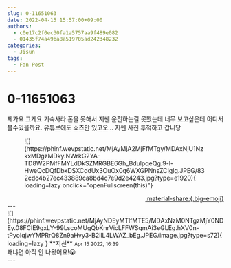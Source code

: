 ```yaml
---
slug: 0-11651063
date: 2022-04-15 15:57:00+09:00
authors:
  - c0e17c2f0ec30fa1a5757aa9f489e082
  - 01435f74a49ba8a519705ad242348232
categories:
  - Jisun
tags:
  - Fan Post
---
```


# 0-11651063

<div class="post-container" markdown="1">
<div class="content-container md-sidebar__scrollwrap" markdown="1">

제가요 그게요 기숙사라 폰을 못해서 지쎈 운전하는걸 못봤는데 너무 보고싶은데 어디서 볼수있을까요. 유튜브에도 쇼츠만 있고오... 지쎈 사진 투척하고 갑니당
<figure markdown="1">
![](https://phinf.wevpstatic.net/MjAyMjA2MjFfMTgy/MDAxNjU1NzkxMDgzMDky.NWrkG2YA-TD8W2PMfFMYLdDkSZMRGBE6Gh_BdulpqeQg.9-l-HweQcDQfDbxDSXCddUx3OuOx0q6WXGPNnsZClgIg.JPEG/832cdc4b27ec433889ca8bd4c7e9d2e4243.jpg?type=e1920){ loading=lazy onclick="openFullscreen(this)"}
</figure>


</div>
</div>

<div style="text-align: right;" markdown="1">
<a href="https://weverse.io/fromis9/fanpost/0-11651063" style="text-align: right;">:material-share:{.big-emoji}</a>
</div>
---

<div class="comments-container md-sidebar__scrollwrap" markdown="1">
<div class="comment" markdown="1">
<div class='id-container' markdown="1">
![](https://phinf.wevpstatic.net/MjAyNDEyMTlfMTE5/MDAxNzM0NTgzMjY0NDEy.08FClE9gxLY-99LscoMUgQbKnrVicLFFWSqmAi3eGLEg.hXV0n-tPyoIqjwYMPRrQ8Zn9aHvy3-B2llL4LWAZ_bEg.JPEG/image.jpg?type=s72){ loading=lazy }
**<span class="artist">지선</span>** <small>Apr 15 2022, 16:39</small><br>
</div>
<div class='comment-body' markdown="1">
왜냐면 아직 안 나왔어요!😮
</div>
</div>
</div>
---
